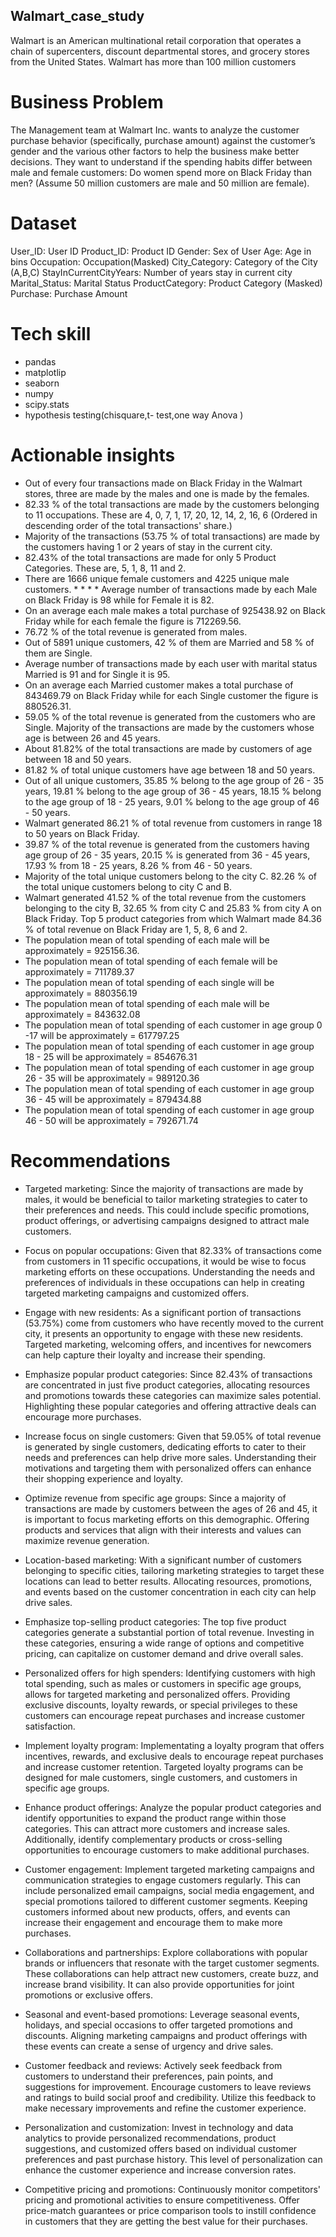 ## Walmart_case_study
Walmart is an American multinational retail corporation that operates a chain of supercenters, discount departmental stores, and grocery stores from the United States. Walmart has more than 100 million customers

# Business Problem

The Management team at Walmart Inc. wants to analyze the customer purchase behavior (specifically, purchase amount) against the customer’s gender and the various other factors to help the business make better decisions. They want to understand if the spending habits differ between male and female customers: Do women spend more on Black Friday than men? (Assume 50 million customers are male and 50 million are female).
# Dataset
User_ID:	User ID
Product_ID:	Product ID
Gender:	Sex of User
Age:	Age in bins
Occupation:	Occupation(Masked)
City_Category:	Category of the City (A,B,C)
StayInCurrentCityYears:	Number of years stay in current city
Marital_Status:	Marital Status
ProductCategory:	Product Category (Masked)
Purchase:	Purchase Amount
# Tech skill
* pandas
* matplotlip
* seaborn
* numpy
* scipy.stats
* hypothesis testing(chisquare,t- test,one way Anova )


# Actionable insights
* Out of every four transactions made on Black Friday in the Walmart stores, three are made by the males and one is made by the females.
* 82.33 % of the total transactions are made by the customers belonging to 11 occupations. These are 4, 0, 7, 1, 17, 20, 12, 14, 2, 16, 6 (Ordered in descending order of the total transactions' share.)
* Majority of the transactions (53.75 % of total transactions) are made by the customers having 1 or 2 years of stay in the current city.
* 82.43% of the total transactions are made for only 5 Product Categories. These are, 5, 1, 8, 11 and 2.
* There are 1666 unique female customers and 4225 unique male customers. *  * * * Average number of transactions made by each Male on Black Friday is 98 while for Female it is 82.
* On an average each male makes a total purchase of 925438.92 on Black Friday while for each female the figure is 712269.56.
* 76.72 % of the total revenue is generated from males.
* Out of 5891 unique customers, 42 % of them are Married and 58 % of them are Single.
* Average number of transactions made by each user with marital status Married is 91 and for Single it is 95.
* On an average each Married customer makes a total purchase of 843469.79 on Black Friday while for each Single customer the figure is 880526.31.
* 59.05 % of the total revenue is generated from the customers who are Single.
Majority of the transactions are made by the customers whose age is between 26 and 45 years.
* About 81.82% of the total transactions are made by customers of age between 18 and 50 years.
* 81.82 % of total unique customers have age between 18 and 50 years.
* Out of all unique customers, 35.85 % belong to the age group of 26 - 35 years, 19.81 % belong to the age group of 36 - 45 years, 18.15 % belong to the age group of 18 - 25 years, 9.01 % belong to the age group of 46 - 50 years.
* Walmart generated 86.21 % of total revenue from customers in range 18 to 50 years on Black Friday.
* 39.87 % of the total revenue is generated from the customers having age group of 26 - 35 years, 20.15 % is generated from 36 - 45 years, 17.93 % from 18 - 25 years, 8.26 % from 46 - 50 years.
* Majority of the total unique customers belong to the city C. 82.26 % of the total unique customers belong to city C and B.
* Walmart generated 41.52 % of the total revenue from the customers belonging to the city B, 32.65 % from city C and 25.83 % from city A on Black Friday.
Top 5 product categories from which Walmart made 84.36 % of total revenue on Black Friday are 1, 5, 8, 6 and 2.
* The population mean of total spending of each male will be approximately = 925156.36.
* The population mean of total spending of each female will be approximately = 711789.37
* The population mean of total spending of each single will be approximately = 880356.19
* The population mean of total spending of each male will be approximately = 843632.08
* The population mean of total spending of each customer in age group 0 -17 will be approximately = 617797.25
* The population mean of total spending of each customer in age group 18 - 25 will be approximately = 854676.31
* The population mean of total spending of each customer in age group 26 - 35 will be approximately = 989120.36
* The population mean of total spending of each customer in age group 36 - 45 will be approximately = 879434.88
* The population mean of total spending of each customer in age group 46 - 50 will be approximately = 792671.74
# Recommendations

* Targeted marketing: Since the majority of transactions are made by males, it would be beneficial to tailor marketing strategies to cater to their preferences and needs. This could include specific promotions, product offerings, or advertising campaigns designed to attract male customers.

* Focus on popular occupations: Given that 82.33% of transactions come from customers in 11 specific occupations, it would be wise to focus marketing efforts on these occupations. Understanding the needs and preferences of individuals in these occupations can help in creating targeted marketing campaigns and customized offers.

* Engage with new residents: As a significant portion of transactions (53.75%) come from customers who have recently moved to the current city, it presents an opportunity to engage with these new residents. Targeted marketing, welcoming offers, and incentives for newcomers can help capture their loyalty and increase their spending.

* Emphasize popular product categories: Since 82.43% of transactions are concentrated in just five product categories, allocating resources and promotions towards these categories can maximize sales potential. Highlighting these popular categories and offering attractive deals can encourage more purchases.

* Increase focus on single customers: Given that 59.05% of total revenue is generated by single customers, dedicating efforts to cater to their needs and preferences can help drive more sales. Understanding their motivations and targeting them with personalized offers can enhance their shopping experience and loyalty.

* Optimize revenue from specific age groups: Since a majority of transactions are made by customers between the ages of 26 and 45, it is important to focus marketing efforts on this demographic. Offering products and services that align with their interests and values can maximize revenue generation.

* Location-based marketing: With a significant number of customers belonging to specific cities, tailoring marketing strategies to target these locations can lead to better results. Allocating resources, promotions, and events based on the customer concentration in each city can help drive sales.

* Emphasize top-selling product categories: The top five product categories generate a substantial portion of total revenue. Investing in these categories, ensuring a wide range of options and competitive pricing, can capitalize on customer demand and drive overall sales.

* Personalized offers for high spenders: Identifying customers with high total spending, such as males or customers in specific age groups, allows for targeted marketing and personalized offers. Providing exclusive discounts, loyalty rewards, or special privileges to these customers can encourage repeat purchases and increase customer satisfaction.

* Implement loyalty program: Implementating a loyalty program that offers incentives, rewards, and exclusive deals to encourage repeat purchases and increase customer retention. Targeted loyalty programs can be designed for male customers, single customers, and customers in specific age groups.

* Enhance product offerings: Analyze the popular product categories and identify opportunities to expand the product range within those categories. This can attract more customers and increase sales. Additionally, identify complementary products or cross-selling opportunities to encourage customers to make additional purchases.

* Customer engagement: Implement targeted marketing campaigns and communication strategies to engage customers regularly. This can include personalized email campaigns, social media engagement, and special promotions tailored to different customer segments. Keeping customers informed about new products, offers, and events can increase their engagement and encourage them to make more purchases.

* Collaborations and partnerships: Explore collaborations with popular brands or influencers that resonate with the target customer segments. These collaborations can help attract new customers, create buzz, and increase brand visibility. It can also provide opportunities for joint promotions or exclusive offers.

* Seasonal and event-based promotions: Leverage seasonal events, holidays, and special occasions to offer targeted promotions and discounts. Aligning marketing campaigns and product offerings with these events can create a sense of urgency and drive sales.

* Customer feedback and reviews: Actively seek feedback from customers to understand their preferences, pain points, and suggestions for improvement. Encourage customers to leave reviews and ratings to build social proof and credibility. Utilize this feedback to make necessary improvements and refine the customer experience.

* Personalization and customization: Invest in technology and data analytics to provide personalized recommendations, product suggestions, and customized offers based on individual customer preferences and past purchase history. This level of personalization can enhance the customer experience and increase conversion rates.

* Competitive pricing and promotions: Continuously monitor competitors' pricing and promotional activities to ensure competitiveness. Offer price-match guarantees or price comparison tools to instill confidence in customers that they are getting the best value for their purchases.

